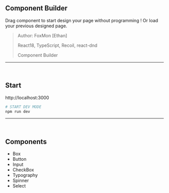 ## Component Builder

Drag component to start design your page without programming ! Or
load your previous designed page.

> Author: FoxMon [Ethan]
>
> React18, TypeScript, Recoil, react-dnd
>
> Component Builder

---

<br />

## Start

http://localhost:3000

```sh
# START DEV MODE
npm run dev
```

---

<br />

## Components

- Box
- Button
- Input
- CheckBox
- Typography
- Spinner
- Select
